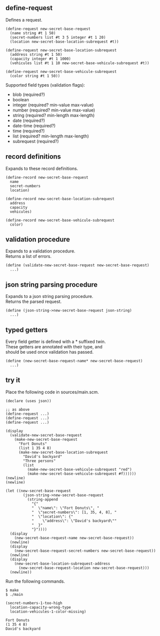 define-request
--------------
Defines a request.

    (define-request new-secret-base-request
      (name string #t 1 50)
      (secret-numbers list #t 3 5 integer #t 1 20)
      (location new-secret-base-location-subrequest #t))

    (define-request new-secret-base-location-subrequest
      (address string #t 1 50)
      (capacity integer #t 1 1000)
      (vehicules list #t 1 10 new-secret-base-vehicule-subrequest #t))

    (define-request new-secret-base-vehicule-subrequest
      (color string #t 1 50))

Supported field types (validation flags):

- blob (required?)
- boolean
- integer (required? min-value max-value)
- number (required? min-value max-value)
- string (required? min-length max-length)
- date (required?)
- date-time (required?)
- time (required?)
- list (required? min-length max-length)
- subrequest (required?)

record definitions
------------------
Expands to these record definitions.

    (define-record new-secret-base-request
      name
      secret-numbers
      location)

    (define-record new-secret-base-location-subrequest
      address
      capacity
      vehicules)

    (define-record new-secret-base-vehicule-subrequest
      color)

validation procedure
--------------------
Expands to a validation procedure.  
Returns a list of errors.

    (define (validate-new-secret-base-request new-secret-base-request)
      ...)

json string parsing procedure
-----------------------------
Expands to a json string parsing procedure.  
Returns the parsed request.

    (define (json-string->new-secret-base-request json-string)
      ...)

typed getters
-------------
Every field getter is defined with a * suffixed twin.  
These getters are annotated with their type, and  
should be used once validation has passed.

    (define (new-secret-base-request-name* new-secret-base-request)
      ...)

try it
------
Place the following code in sources/main.scm.

    (declare (uses json))

    ;; as above
    (define-request ...)
    (define-request ...)
    (define-request ...)

    (display
      (validate-new-secret-base-request
        (make-new-secret-base-request
          "Fort Donuts"
          (list 1 35 4 8)
          (make-new-secret-base-location-subrequest
            "David's backyard"
            "Three persons"
            (list
              (make-new-secret-base-vehicule-subrequest "red")
              (make-new-secret-base-vehicule-subrequest #f))))))
    (newline)
    (newline)

    (let ((new-secret-base-request
            (json-string->new-secret-base-request
              (string-append
                "{"
                "  \"name\": \"Fort Donuts\", "
                "  \"secret-numbers\": [1, 35, 4, 8], "
                "  \"location\": {"
                "    \"address\": \"David's backyard\""
                "  }"
                "}"))))
      (display
        (new-secret-base-request-name new-secret-base-request))
      (newline)
      (display
        (new-secret-base-request-secret-numbers new-secret-base-request))
      (newline)
      (display
        (new-secret-base-location-subrequest-address
          (new-secret-base-request-location new-secret-base-request)))
      (newline))

Run the following commands.

    $ make
    $ ./main

    (secret-numbers-1-too-high
      location-capacity-wrong-type
      location-vehicules-1-color-missing)

    Fort Donuts
    (1 35 4 8)
    David's backyard
